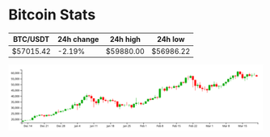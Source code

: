 # Bitcoin Stats

BTC/USDT|24h change|24h high|24h low|
|---|---|---|---|
|$57015.42|-2.19%|$59880.00|$56986.22|

<img src="./chart.svg">
